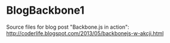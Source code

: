 BlogBackbone1
=============
Source files for blog post "Backbone.js in action":
http://coderlife.blogspot.com/2013/05/backbonejs-w-akcji.html

